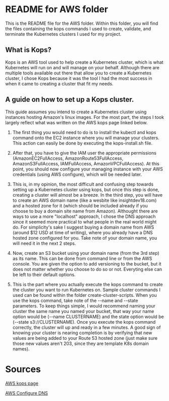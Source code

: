 # README for AWS folder
This is the README file for the AWS folder. Within this folder, you will find the files containing 
the kops commands I used to create, validate, and terminate the Kubernetes clusters I used for my project. 

## What is Kops?
Kops is an AWS tool used to help create a Kubernetes cluster, which is what Kubernetes will run on and will manage
on your behalf. Although there are multiple tools available out there that allow you to create a Kubernetes cluster,
I chose Kops because it was the tool I had the most success in when it came to creating a cluster that fit my needs.

## A guide on how to set up a Kops cluster.
This guide assumes you intend to create a Kubernetes cluster using instances hosting Amazon's linux images. For the most
part, the steps I took largely reflect what was written on the AWS kops page linked below. 

1. The first thing you would need to do is to install the kubectl and kops command onto the EC2 instance where you 
will manage your clusters. This action can easily be done by executing the kops-install.sh file. 

2. After that, you have to give the IAM user the appropriate permissions (AmazonEC2FullAccess, 
AmazonRoute53FullAccess, AmazonS3FullAccess, IAMFullAccess, AmazonVPCFullAccess). At this point, you should 
now configure your managing instance with your AWS credentials (using AWS configure), which will be needed later.

3. This is, in my opinion, the most difficult and confusing step towards setting up a Kubernetes cluster
using kops, but once this step is done, creating a cluster will almost be a breeze. In the third step, you will have to
create an AWS domain name (like a wesbite like insightdev18.com) and a hosted zone for it (which should be included already
if you choose to buy a domain site name from Amazon). Althought there are ways to use a more "localhost" approach, I chose
the DNS approach since it seemed more practical to what people in the real world might do. For simplicity's sake I suggest
buying a domain name from AWS (around $12 USD at time of writing), where you already have a DNS hosted zone configured for
you. Take note of your domain name, you will need it in the next 2 steps.

4. Now, create an S3 bucket using your domain name (from the 3rd step) as its name. This can be done from command line
or from the AWS console. You are given the option to add versioning to the bucket, but it does not matter whether you
choose to do so or not. Everyting else can be left to their default options. 

5. This is the part where you actually execute the kops command to create the cluster you want to run Kubernetes on.
Sample cluster commands I used can be found within the folder create-cluster-scripts. When you use the kops command,
take note of the --name and --state parameters. To keep things simple, I would recommend naming your cluster the same
name you named your bucket, that way your name option would be (--name CLUSTERNAME) and the state option would be 
(--state s3://CLUSTERNAME). Once you execute the kops command correctly, the cluster will up and ready in a few minutes. 
A good sign of knowing your cluster is nearing completion is by verifying that new values are being added to your 
Route 53 hosted zone (just make sure those new values aren't 203, since they are template K8s domain names).

# Sources

[AWS kops page](https://aws.amazon.com/blogs/compute/kubernetes-clusters-aws-kops/)

[AWS Configure DNS](http://github.com/kubernetes/kops/blob/master/docs/aws.md#configure-dns)
